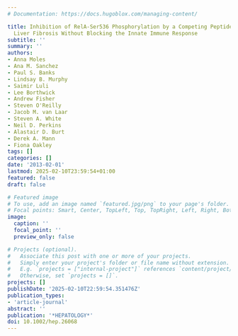```yaml
---
# Documentation: https://docs.hugoblox.com/managing-content/

title: Inhibition of RelA-Ser536 Phosphorylation by a Competing Peptide Reduces Mouse
  Liver Fibrosis Without Blocking the Innate Immune Response
subtitle: ''
summary: ''
authors:
- Anna Moles
- Ana M. Sanchez
- Paul S. Banks
- Lindsay B. Murphy
- Saimir Luli
- Lee Borthwick
- Andrew Fisher
- Steven O'Reilly
- Jacob M. van Laar
- Steven A. White
- Neil D. Perkins
- Alastair D. Burt
- Derek A. Mann
- Fiona Oakley
tags: []
categories: []
date: '2013-02-01'
lastmod: 2025-02-10T23:59:54+01:00
featured: false
draft: false

# Featured image
# To use, add an image named `featured.jpg/png` to your page's folder.
# Focal points: Smart, Center, TopLeft, Top, TopRight, Left, Right, BottomLeft, Bottom, BottomRight.
image:
  caption: ''
  focal_point: ''
  preview_only: false

# Projects (optional).
#   Associate this post with one or more of your projects.
#   Simply enter your project's folder or file name without extension.
#   E.g. `projects = ["internal-project"]` references `content/project/deep-learning/index.md`.
#   Otherwise, set `projects = []`.
projects: []
publishDate: '2025-02-10T22:59:54.351476Z'
publication_types:
- 'article-journal'
abstract: ''
publication: '*HEPATOLOGY*'
doi: 10.1002/hep.26068
---
```

